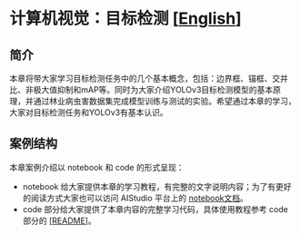 # 计算机视觉：目标检测 [[English](./README_en.md)]

## 简介
本章将带大家学习目标检测任务中的几个基本概念，包括：边界框、锚框、交并比、非极大值抑制和mAP等。同时为大家介绍YOLOv3目标检测模型的基本原理，并通过林业病虫害数据集完成模型训练与测试的实验。希望通过本章的学习，大家对目标检测任务和YOLOv3有基本认识。

## 案例结构
本章案例介绍以 notebook 和 code 的形式呈现：
- notebook 给大家提供本章的学习教程，有完整的文字说明内容；为了有更好的阅读方式大家也可以访问 AIStudio 平台上的 [notebook文档](https://aistudio.baidu.com/aistudio/education/group/info/9045/content)。
- code 部分给大家提供了本章内容的完整学习代码，具体使用教程参考 code 部分的 [[README](./code/README.md)]。

